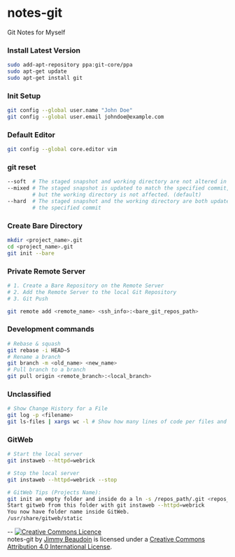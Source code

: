 # notes-git
Git Notes for Myself

### Install Latest Version
```sh
sudo add-apt-repository ppa:git-core/ppa
sudo apt-get update
sudo apt-get install git
```
### Init Setup
```sh
git config --global user.name "John Doe"
git config --global user.email johndoe@example.com
```
### Default Editor
```sh
git config --global core.editor vim
```

### git reset
```sh
--soft  # The staged snapshot and working directory are not altered in any way
--mixed # The staged snapshot is updated to match the specified commit, 
        # but the working directory is not affected. (default)
--hard  # The staged snapshot and the working directory are both updated to match
        # the specified commit
```

### Create Bare Directory
```sh
mkdir <project_name>.git
cd <project_name>.git
git init --bare
```

### Private Remote Server
```sh
# 1. Create a Bare Repository on the Remote Server
# 2. Add the Remote Server to the local Git Repository
# 3. Git Push

git remote add <remote_name> <ssh_info>:<bare_git_repos_path>
```

### Development commands
```sh
# Rebase & squash
git rebase -i HEAD~5
# Rename a branch
git branch -m <old_name> <new_name>
# Pull branch to a branch
git pull origin <remote_branch>:<local_branch>
```

### Unclassified
```sh
# Show Change History for a File
git log -p <filename>
git ls-files | xargs wc -l # Show how many lines of code per files and total
```

### GitWeb
```sh
# Start the local server
git instaweb --httpd=webrick

# Stop the local server
git instaweb --httpd=webrick --stop

# GitWeb Tips (Projects Name):
git init an empty folder and inside do a ln -s /repos_path/.git <repos_name>
Start gitweb from this folder with git instaweb --httpd=webrick
You now have folder name inside GitWeb.
/usr/share/gitweb/static
```

--
<a rel="license" href="http://creativecommons.org/licenses/by/4.0/"><img alt="Creative Commons Licence" style="border-width:0" src="https://i.creativecommons.org/l/by/4.0/80x15.png" /></a><br /><span xmlns:dct="http://purl.org/dc/terms/" property="dct:title">notes-git</span> by <a xmlns:cc="http://creativecommons.org/ns#" href="http://jim-beaudoin.com" property="cc:attributionName" rel="cc:attributionURL">Jimmy Beaudoin</a> is licensed under a <a rel="license" href="http://creativecommons.org/licenses/by/4.0/">Creative Commons Attribution 4.0 International License</a>.
